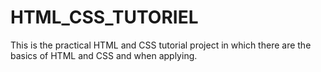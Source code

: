 # HTML_CSS_TUTORIEL
This is the practical HTML and CSS tutorial project in which there are the basics of HTML and CSS and when applying.
